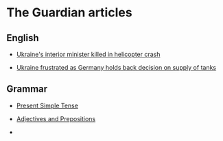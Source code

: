 # The Guardian articles

## English
- [Ukraine's interior minister killed in helicopter crash](/articles/en/ukraine_interior_minister_killed_in_helicopter_crash_brovary_kyiv.md)
* [Ukraine frustrated as Germany holds back decision on supply of tanks](/articles/en/ukraine_frustrated_as_germany_holds_back_decision_on_supply_of_tanks.md)

## Grammar
- [Present Simple Tense](/english-grammar/present_simple_tense.md)
* [Adjectives and Prepositions](/english-grammar/adjectives_and_prepositions.md)
- []()
